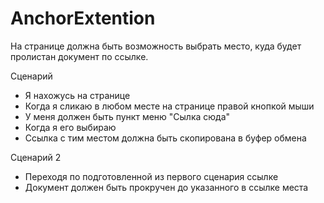 # AnchorExtention

На странице должна быть возможность выбрать место, куда будет пролистан документ по ссылке.

Сценарий
- Я нахожусь на странице
- Когда я сликаю в любом месте на странице правой кнопкой мыши
- У меня должен быть пункт меню "Сылка сюда"
- Когда я его выбираю
- Ссылка с тим местом должна быть скопирована в буфер обмена

Сценарий 2
- Переходя по подготовленной из первого сценария ссылке
- Документ должен быть прокручен до указанного в ссылке места

